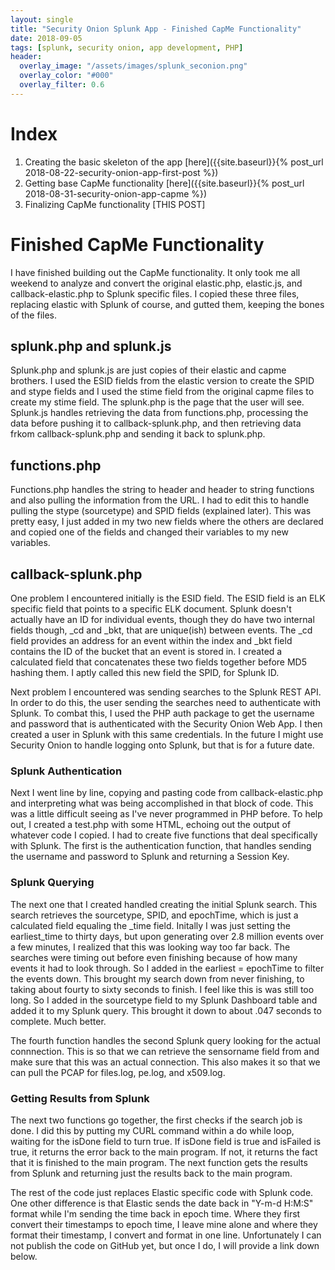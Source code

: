 ```yaml
---
layout: single
title: "Security Onion Splunk App - Finished CapMe Functionality"
date: 2018-09-05
tags: [splunk, security onion, app development, PHP]
header:
  overlay_image: "/assets/images/splunk_seconion.png"
  overlay_color: "#000"
  overlay_filter: 0.6
---
```

# Index

1. Creating the basic skeleton of the app [here]({{site.baseurl}}{% post_url 2018-08-22-security-onion-app-first-post %})
2. Getting base CapMe functionality [here]({{site.baseurl}}{% post_url 2018-08-31-security-onion-app-capme %})
3. Finalizing CapMe functionality [THIS POST]

# Finished CapMe Functionality

I have finished building out the CapMe functionality.  It only took me all weekend to analyze and convert the original elastic.php, elastic.js, and callback-elastic.php to Splunk specific files.  I copied these three files, replacing elastic with Splunk of course, and gutted them, keeping the bones of the files. 

## splunk.php and splunk.js

Splunk.php and splunk.js are just copies of their elastic and capme brothers.  I used the ESID fields from the elastic version to create the SPID and stype fields and I used the stime field from the original capme files to create my stime field.  The splunk.php is the page that the user will see.  Splunk.js handles retrieving the data from functions.php, processing the data before pushing it to callback-splunk.php, and then retrieving data frkom callback-splunk.php and sending it back to splunk.php. 

## functions.php

Functions.php handles the string to header and header to string functions and also pulling the information from the URL.  I had to edit this to handle pulling the stype (sourcetype) and SPID fields (explained later).  This was pretty easy, I just added in my two new fields where the others are declared and copied one of the fields and changed their variables to my new variables. 

## callback-splunk.php

One problem I encountered initially is the ESID field.  The ESID field is an ELK specific field that points to a specific ELK document.  Splunk doesn't actually have an ID for individual events, though they do have two internal fields though, \_cd and \_bkt, that are unique(ish) between events.  The \_cd field provides an address for an event within the index and \_bkt field contains the ID of the bucket that an event is stored in.  I created a calculated field that concatenates these two fields together before MD5 hashing them. I aptly called this new field the SPID, for Splunk ID.

Next problem I encountered was sending searches to the Splunk REST API.  In order to do this, the user sending the searches need to authenticate with Splunk.  To combat this, I used the PHP auth package to get the username and password that is authenticated with the Security Onion Web App.  I then created a user in Splunk with this same credentials.  In the future I might use Security Onion to handle logging onto Splunk, but that is for a future date.

### Splunk Authentication

Next I went line by line, copying and pasting code from callback-elastic.php and interpreting what was being accomplished in that block of code.  This was a little difficult seeing as I've never programmed in PHP before. To help out, I created a test.php with some HTML, echoing out the output of whatever code I copied.  I had to create five functions that deal specifically with Splunk.  The first is the authentication function, that handles sending the username and password to Splunk and returning a Session Key.  

### Splunk Querying 

The next one that I created handled creating the initial Splunk search.  This search retrieves the sourcetype, SPID, and epochTime, which is just a calculated field equaling the \_time field.  Initally I was just setting the earliest_time to thirty days, but upon generating over 2.8 million events over a few minutes, I realized that this was looking way too far back.  The searches were timing out before even finishing because of how many events it had to look through.  So I added in the earliest = epochTime to filter the events down.  This brought my search down from never finishing, to taking about fourty to sixty seconds to finish.  I feel like this is was still too long.  So I added in the sourcetype field to my Splunk Dashboard table and added it to my Splunk query.  This brought it down to about .047 seconds to complete.  Much better.

The fourth function handles the second Splunk query looking for the actual connnection.  This is so that we can retrieve the sensorname field from and make sure that this was an actual connection.  This also makes it so that we can pull the PCAP for files.log, pe.log, and x509.log.

### Getting Results from Splunk

The next two functions go together, the first checks if the search job is done.  I did this by putting my CURL command within a do while loop, waiting for the isDone field to turn true.  If isDone field is true and isFailed is true, it returns the error back to the main program.  If not, it returns the fact that it is finished to the main program.  The next function gets the results from Splunk and returning just the results back to the main program.

The rest of the code just replaces Elastic specific code with Splunk code.  One other difference is that Elastic sends the date back in "Y-m-d H:M:S" format while I'm sending the time back in epoch time.  Where they first convert their timestamps to epoch time, I leave mine alone and where they format their timestamp, I convert and format in one line. Unfortunately I can not publish the code on GitHub yet, but once I do, I will provide a link down below.  
